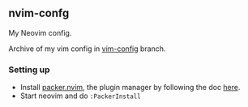 ## nvim-confg

My Neovim config.

Archive of my vim config in [vim-config][vim-config] branch.

### Setting up

- Install [packer.nvim][packer], the plugin manager by following the doc [here][packer-install].
- Start neovim and do `:PackerInstall`


[vim-config]: https://github.com/vipul-sharma20/vimrc/tree/vim-config
[packer-install]: https://github.com/wbthomason/packer.nvim#quickstart
[packer]: https://github.com/wbthomason/packer.nvim
